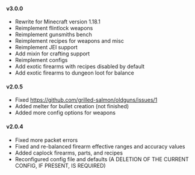 #### v3.0.0

- Rewrite for Minecraft version 1.18.1 
- Reimplement flintlock weapons
- Reimplement gunsmiths bench
- Reimplement recipes for weapons and misc
- Reimplement JEI support
- Add mixin for crafting support
- Reimplement configs
- Add exotic firearms with recipes disabled by default
- Add exotic firearms to dungeon loot for balance

#### v2.0.5

- Fixed https://github.com/grilled-salmon/oldguns/issues/1
- Added melter for bullet creation (not finished)
- Added more config options for weapons

#### v2.0.4

- Fixed more packet errors
- Fixed and re-balanced firearm effective ranges and accuracy values
- Added caplock firearms, parts, and recipes
- Reconfigured config file and defaults (A DELETION OF THE CURRENT CONFIG, IF PRESENT, IS REQUIRED)
